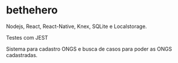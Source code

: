 # bethehero
Nodejs, React, React-Native, Knex, SQLite e Localstorage.

Testes com JEST

Sistema para cadastro ONGS e busca de casos para poder as ONGS cadastradas.

